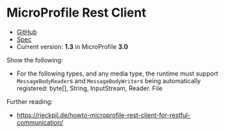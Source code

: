 # MicroProfile Rest Client

* [GitHub](https://github.com/eclipse/microprofile-rest-client)
* [Spec](https://download.eclipse.org/microprofile/microprofile-rest-client-1.3/microprofile-rest-client-1.3.pdf)
* Current version: **1.3** in MicroProfile **3.0** 

Show the following:

- For the following types, and any media type, the runtime must support `MessageBodyReader`s and
`MessageBodyWriter`s being automatically registered: byte[], String, InputStream, Reader. File

Further reading:

- https://rieckpil.de/howto-microprofile-rest-client-for-restful-communication/
